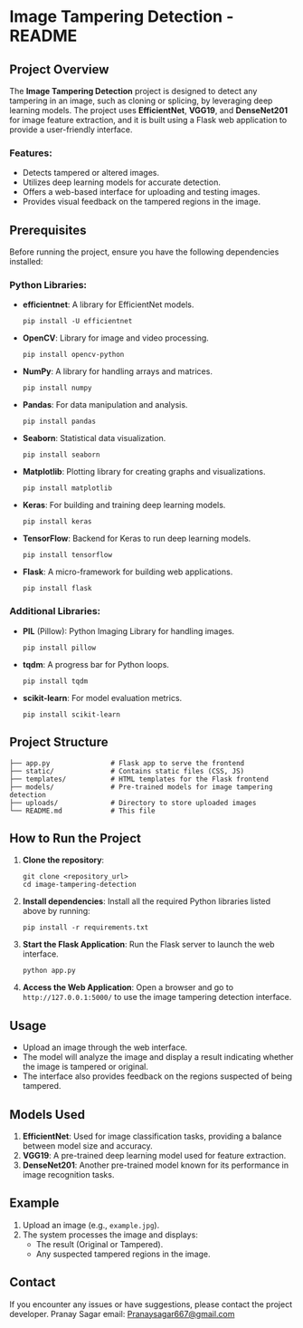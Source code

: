 # Image Tampering Detection - README

## Project Overview
The **Image Tampering Detection** project is designed to detect any tampering in an image, such as cloning or splicing, by leveraging deep learning models. The project uses **EfficientNet**, **VGG19**, and **DenseNet201** for image feature extraction, and it is built using a Flask web application to provide a user-friendly interface.

### Features:
- Detects tampered or altered images.
- Utilizes deep learning models for accurate detection.
- Offers a web-based interface for uploading and testing images.
- Provides visual feedback on the tampered regions in the image.

## Prerequisites

Before running the project, ensure you have the following dependencies installed:

### Python Libraries:

- **efficientnet**: A library for EfficientNet models.
  ```
  pip install -U efficientnet
  ```
- **OpenCV**: Library for image and video processing.
  ```
  pip install opencv-python
  ```
- **NumPy**: A library for handling arrays and matrices.
  ```
  pip install numpy
  ```
- **Pandas**: For data manipulation and analysis.
  ```
  pip install pandas
  ```
- **Seaborn**: Statistical data visualization.
  ```
  pip install seaborn
  ```
- **Matplotlib**: Plotting library for creating graphs and visualizations.
  ```
  pip install matplotlib
  ```
- **Keras**: For building and training deep learning models.
  ```
  pip install keras
  ```
- **TensorFlow**: Backend for Keras to run deep learning models.
  ```
  pip install tensorflow
  ```
- **Flask**: A micro-framework for building web applications.
  ```
  pip install flask
  ```

### Additional Libraries:
- **PIL** (Pillow): Python Imaging Library for handling images.
  ```
  pip install pillow
  ```
- **tqdm**: A progress bar for Python loops.
  ```
  pip install tqdm
  ```
- **scikit-learn**: For model evaluation metrics.
  ```
  pip install scikit-learn
  ```

## Project Structure

```
├── app.py               # Flask app to serve the frontend
├── static/              # Contains static files (CSS, JS)
├── templates/           # HTML templates for the Flask frontend
├── models/              # Pre-trained models for image tampering detection
├── uploads/             # Directory to store uploaded images
└── README.md            # This file
```

## How to Run the Project

1. **Clone the repository**:
   ```
   git clone <repository_url>
   cd image-tampering-detection
   ```

2. **Install dependencies**:
   Install all the required Python libraries listed above by running:
   ```
   pip install -r requirements.txt
   ```

3. **Start the Flask Application**:
   Run the Flask server to launch the web interface.
   ```
   python app.py
   ```

4. **Access the Web Application**:
   Open a browser and go to `http://127.0.0.1:5000/` to use the image tampering detection interface.

## Usage

- Upload an image through the web interface.
- The model will analyze the image and display a result indicating whether the image is tampered or original.
- The interface also provides feedback on the regions suspected of being tampered.

## Models Used

1. **EfficientNet**: Used for image classification tasks, providing a balance between model size and accuracy.
2. **VGG19**: A pre-trained deep learning model used for feature extraction.
3. **DenseNet201**: Another pre-trained model known for its performance in image recognition tasks.

## Example

1. Upload an image (e.g., `example.jpg`).
2. The system processes the image and displays:
   - The result (Original or Tampered).
   - Any suspected tampered regions in the image.

## Contact
If you encounter any issues or have suggestions, please contact the project developer.
Pranay Sagar
email: Pranaysagar667@gmail.com

